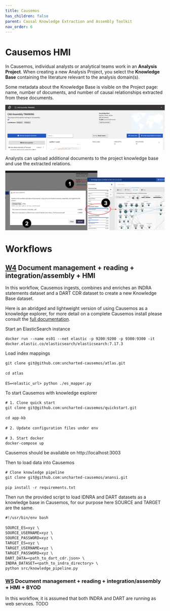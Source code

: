 ```yaml
---
title: Causemos
has_children: false
parent: Causal Knowledge Extraction and Assembly Toolkit
nav_order: 6
---
```


# Causemos HMI

In Causemos, individual analysts or analytical teams work in an
**Analysis Project**. When creating a new Analysis Project, you select
the **Knowledge Base** containing the literature relevant to the
analysis domain(s).

Some metadata about the Knowledge Base is visible on the Project page:
name, number of documents, and number of causal relationships extracted
from these documents.

![Knowledge Base metadata on the Project page](../images/causemos/image23.jpg)

Analysts can upload additional documents to the project knowledge base
and use the extracted relations.

![Analysts can upload documents such as PDFs to the Knowledge Base and then filter the Knowledge Base Explorer to see causal statements extracted from them.](../images/causemos/image19.jpg)


# Workflows

<a id="w4"></a>
## [W4](index.html#w4) Document management + reading + integration/assembly + HMI
In this workflow, Causemos ingests, combines and enriches an INDRA statements dataset and a DART CDR dataset to create a new Knowledge Base dataset.

Here is an abridged and lightweight version of using Causemos as a knowledge explorer, for more detail on a complete Causemos install please consult the [full documentation](https://github.com/uncharted-causemos/quickstart#loading-knowledge-data).


Start an ElasticSearch instance

```
docker run --name es01 --net elastic -p 9200:9200 -p 9300:9300 -it docker.elastic.co/elasticsearch/elasticsearch:7.17.3
```

Load index mappings

```
git clone git@github.com:uncharted-causemos/atlas.git

cd atlas

ES=<elastic_url> python ./es_mapper.py
```


To start Causemos with knowledge explorer 

```
# 1. Clone quick start
git clone git@github.com:uncharted-causemos/quickstart.git

cd app-kb

# 2. Update configuration files under env

# 3. Start docker
docker-compose up
```
Causemos should be available on http://localhost:3003


Then to load data into Causemos

```
# Clone knowledge pipeline
git clone git@github.com:uncharted-causemos/anansi.git

pip install -r requirements.txt
```

Then run the provided script to load IDNRA and DART datasets as a knowledge base in Causemos, for our purpose here SOURCE and TARGET are the same.

```
#!/usr/bin/env bash

SOURCE_ES=xyz \
SOURCE_USERNAME=xyz \
SOURCE_PASSWORD=xyz \
TARGET_ES=xyz \
TARGET_USERNAME=xyz \
TARGET_PASSWORD=xyz \
DART_DATA=<path_to_dart_cdr.json> \
INDRA_DATASET=<path_to_indra_directory> \
python src/knowledge_pipeline.py
```



<a id="w5"></a>
### [W5](index.html#w5) Document management + reading + integration/assembly + HMI + BYOD
In this workflow, it is assumed that both INDRA and DART are running as web services.
TODO
